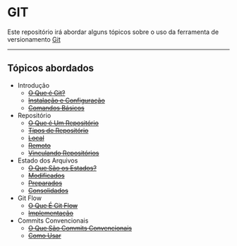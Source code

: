 # GIT
Este repositório irá abordar alguns tópicos sobre o uso da ferramenta de versionamento [Git](https://pt.wikipedia.org/wiki/Git)

---

## Tópicos abordados
* Introdução
  * <del>[O Que é Git?](introducao/01_o_que_e_git.md)</del>
  * <del>[Instalação e Configuração](introducao/02_instalacao_e_configuracao.md)</del>
  * <del>[Comandos Básicos](introducao/03_comandos_basicos.md)</del>
* Repositório
  * <del> [O Que é Um Repositório](repositorio/01_o_que_e_um_repositorio.md) </del>
  * <del> [Tipos de Repositório](repositorio/02_tipos_de_repositorio.md) </del>
  * <del> [Local](repositorio/03_local.md) </del>
  * <del> [Remoto](repositorio/04_remoto.md) </del>
  * <del> [Vinculando Repositórios](repositorio/05_vinculando_repositorios.md) </del>
* Estado dos Arquivos
  * <del> [O Que São os Estados?](estados/01_o_que_sao_os_estados.md)</del>
  * <del> [Modificados](estados/02_modificados.md) </del>
  * <del> [Preparados](estados/03_preparados.md) </del>
  * <del> [Consolidados](estados/04_consolidados.md) </del>
* Git Flow
  * <del> [O Que É Git Flow](estados/01_o_que_sao_os_estados.md)</del>
  * <del> [Implementação](estados/02_modificados.md) </del>
* Commits Convencionais
  * <del> [O Que São Commits Convencionais](estados/01_o_que_sao_os_estados.md)</del>
  * <del> [Como Usar](estados/02_modificados.md) </del>
